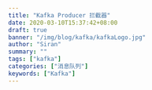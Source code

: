 ```yaml
---
title: "Kafka Producer 拦截器"
date: 2020-03-10T15:37:42+08:00
draft: true
banner: "/img/blog/kafka/kafkaLogo.jpg"
author: "Siran"
summary: ""
tags: ["kafka"]
categories: ["消息队列"]
keywords: ["Kafka"]
---
```



